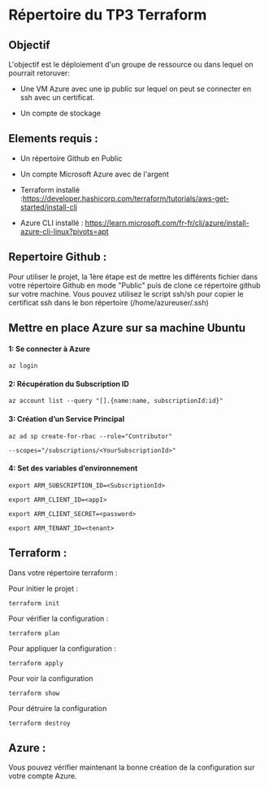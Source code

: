 # Répertoire du TP3 Terraform

## Objectif

L'objectif est le déploiement d'un groupe de ressource ou dans lequel on pourrait retoruver:

- Une VM Azure avec une ip public sur lequel on peut se connecter en ssh avec un certificat.
  
- Un compte de stockage
  

## Elements requis :

- Un répertoire Github en Public
  
- Un compte Microsoft Azure avec de l'argent
  
- Terraform installé :https://developer.hashicorp.com/terraform/tutorials/aws-get-started/install-cli
  
- Azure CLI installé : https://learn.microsoft.com/fr-fr/cli/azure/install-azure-cli-linux?pivots=apt

## Repertoire Github :

Pour utiliser le projet, la 1ère étape est de mettre les différents fichier dans votre répertoire Github en mode "Public" puis de clone ce répertoire github sur votre machine.
Vous pouvez utilisez le script ssh/sh pour copier le certificat ssh dans le bon répertoire (/home/azureuser/.ssh)

## Mettre en place Azure sur sa machine Ubuntu

#### 1: Se connecter à Azure
```
az login
```
#### 2: Récupération du Subscription ID
```
az account list --query "[].{name:name, subscriptionId:id}"
```
#### 3: Création d’un Service Principal
```
az ad sp create-for-rbac --role="Contributor"

--scopes="/subscriptions/<YourSubscriptionId>"
```
#### 4: Set des variables d’environnement
```
export ARM_SUBSCRIPTION_ID=<SubscriptionId>
```
```
export ARM_CLIENT_ID=<appI>
```
```
export ARM_CLIENT_SECRET=<password>
```
```
export ARM_TENANT_ID=<tenant>
```


## Terraform :

Dans votre répertoire terraform : 

Pour initier le projet :
```
terraform init
```
Pour vérifier la configuration :
```
terraform plan
```
Pour appliquer la configuration :
```
terraform apply
```
Pour voir la configuration
```
terraform show
```
Pour détruire la configuration
```
terraform destroy
```
## Azure :

Vous pouvez vérifier maintenant la bonne création de la configuration sur votre compte Azure.
